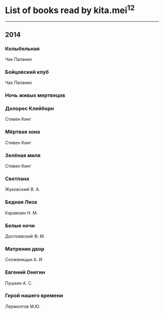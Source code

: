 # List of books read by kita.mei<sup>12</sup>
---

## 2014

### Колыбельная
Чак Паланик


### Бойцовский клуб
Чак Паланик


### Ночь живых мертвецов


### Долорес Клейборн
Стивен Кинг


### Мёртвая зона
Стивен Кинг


### Зелёная миля
Стивен Кинг


### Светлана
Жуковскмй В. А.


### Бедная Лиза
Карамзин Н. М.


### Белые ночи
Достоевский Ф. М.


### Матренин двор
Солженицын А. И


### Евгений Онегин
Пушкин А. С.


### Герой нашего времени
Лермонтов М.Ю.



